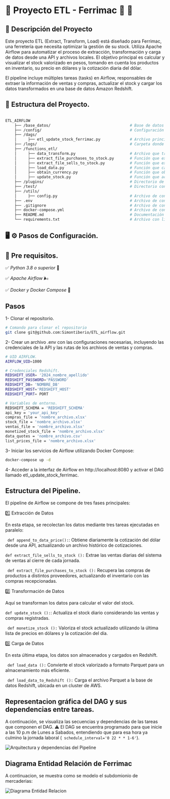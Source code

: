 # :rocket: Proyecto ETL - Ferrimac :hammer: :wrench:

## :memo: Descripción del Proyecto

Este proyecto ETL (Extract, Transform, Load) está diseñado para Ferrimac, una ferretería que necesita optimizar la gestión de su stock. Utiliza Apache Airflow para automatizar el proceso de extracción, transformación y carga de datos desde una API y archivos locales. El objetivo principal es calcular y visualizar el stock valorizado en pesos, tomando en cuenta los productos en inventario, su precio en dólares y la cotización diaria del dólar.

El pipeline incluye múltiples tareas (tasks) en Airflow, responsables de extraer la información de ventas y compras, actualizar el stock y cargar los datos transformados en una base de datos Amazon Redshift.


## :file_folder: Estructura del Proyecto.


```bash

ETL_AIRFLOW
    ├── /base_datos/                                   # Base de datos donde se almacenan archivos del negocio.
    ├── /config/                                       # Configuración de Airflow.
    ├── /dags/
    │     ├── etl_update_stock_ferrimac.py             # Archivo principal del DAG de Airflow.
    ├── /logs/                                         # Carpeta donde persisten los logs de Airflow.
    ├── /functions_etl/
    │     ├── data_transform.py                        # Archivo que transforma los datos y valoriza el stock.
    │     ├── extract_file_purchases_to_stock.py       # Función que extrae datos del sistema de compras.
    │     ├── extract_file_sells_to_stock.py           # Función que extrae datos del sistema de ventas.
    │     ├── load_data.py                             # Función que carga los datos en Redshift.
    │     ├── obtain_currency.py                       # Función que obtiene la cotización del dólar.
    │     ├── update_stock.py                          # Función que actualiza el stock en unidades.
    ├── /plugins/                                      # Directorio de configuración de Airflow.
    ├── /test/                                         # Directorio con pruebas unitarias.
    ├── /utils/
    │     ├── config.py                                # Archivo de configuración de variables de entorno.
    ├── .env                                           # Archivo de configuración y definición de variables de entorno.
    ├── .gitignore                                     # Archivo de configuración de Git.
    ├── docker-compose.yml                             # Archivo de configuración de Docker Compose.
    ├── README.md                                      # Documentación del proyecto.
    └── requirements.txt                               # Archivo con librerías utilizadas en el proyecto.
```



## :desktop_computer: :gear: Pasos de Configuración.

## :memo: Pre requisitos.

:white_check_mark: *Python 3.8 o superior* 🐍


:white_check_mark: *Apache Airflow* 🌬️


:white_check_mark: *Docker y Docker Compose* 🐳

## Pasos

1- Clonar el repositorio.

```bash
# Comando para clonar el repositorio
git clone git@github.com:Simontiberio/ETL_airflow.git

```

2- Crear un archivo .env con las configuraciones necesarias, incluyendo las credenciales de la API y las rutas de los archivos de ventas y compras.


```bash
# UID AIRFLOW.
AIRFLOW_UID=1000

# Credenciales Redshift.
REDSHIFT_USER= '2024_nombre_apellido'
REDSHIFT_PASSWORD='PASSWORD'
REDSHIFT_DB= 'NOMBRE_DB'
REDSHIFT_HOST='REDSHIFT_HOST'
REDSHIFT_PORT= PORT

# Variables de entorno.
REDSHIFT_SCHEMA = 'REDSHIFT_SCHEMA'
api_key = 'your_api_key'
compras_file = 'nombre_archivo.xlsx'
stock_file = 'nombre_archivo.xlsx'
ventas_file = 'nombre_archivo.xlsx'
monetized_stock_file = 'nombre_archivo.xlsx'
data_quotes = 'nombre_archivo.csv'
list_prices_file = 'nombre_archivo.xlsx'

```
3- Iniciar los servicios de Airflow utilizando Docker Compose:

```bash
docker-compose up -d
```

4- Acceder a la interfaz de Airflow en http://localhost:8080 y activar el DAG llamado etl_update_stock_ferrimac.


## Estructura del Pipeline.

El pipeline de Airflow se compone de tres fases principales:

:one: Extracción de Datos

En esta etapa, se recolectan los datos mediante tres tareas ejecutadas en paralelo:

``` def append_to_data_price():```: Obtiene diariamente la cotización del dólar desde una API, actualizando un archivo histórico de cotizaciones.

``` def extract_file_sells_to_stock (): ``` Extrae las ventas diarias del sistema de ventas al cierre de cada jornada.

``` def extract_file_purchases_to_stock ():``` Recupera las compras de productos a distintos proveedores, actualizando el inventario con las compras recepcionadas.

:two: Transformación de Datos

Aquí se transforman los datos para calcular el valor del stock.

``` def update_stock (): ```: Actualiza el stock diario considerando las ventas y compras registradas.

``` def monetize_stock ():``` Valoriza el stock actualizado utilizando la última lista de precios en dólares y la cotización del día.

:three: Carga de Datos

En esta última etapa, los datos son almacenados y cargados en Redshift.

``` def load_data ():``` Convierte el stock valorizado a formato Parquet para un almacenamiento más eficiente.

``` def load_data_to_Redshift ():``` Carga el archivo Parquet a la base de datos Redshift, ubicada en un cluster de AWS.


## Representacion gráfica del DAG y sus dependencias entre tareas.

A continuación, se visualiza las secuencias y dependencias de las tareas que componen el DAG. 
:warning: El DAG se encuentra programado para que inicie a las 10 p.m de Lunes a Sabados, entendiendo que para esa hora ya culmino la jornada laboral (``` schedule_interval='0 22 * * 1-6'```).


![Arquitectura y dependencias del Pipeline](./image.png)



## Diagrama Entidad Relación de Ferrimac

A continuacion, se muestra como se modelo el subdomionio de mercaderias: 

![Diagrama Entidad Relacion ](./DER-Ferrimac.png)